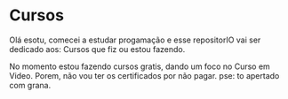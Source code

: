 # Cursos

Olá esotu, comecei a estudar progamação e esse repositorIO vai ser dedicado aos:
 Cursos que fiz ou estou fazendo.

 No momento estou fazendo cursos gratis, dando um foco no Curso em Video. Porem, não vou ter os certificados por não pagar.
 pse: to apertado com grana.
